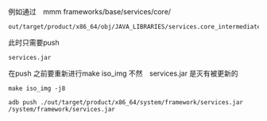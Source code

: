

例如通过　mmm frameworks/base/services/core/

```shell
out/target/product/x86_64/obj/JAVA_LIBRARIES/services.core_intermediates/classes.jack
```

此时只需要push 

```
services.jar
```

在push 之前要重新进行make iso_img 不然　services.jar 是灭有被更新的

```shell
make iso_img -j8

adb push ./out/target/product/x86_64/system/framework/services.jar /system/framework/services.jar
```

